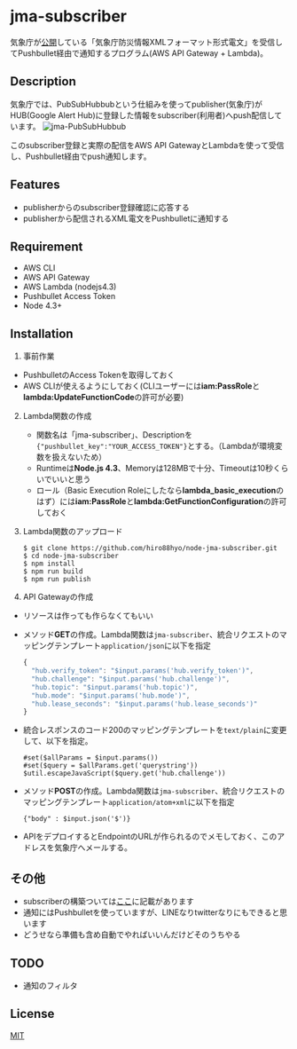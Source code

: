 # jma-subscriber

気象庁が[公開](http://xml.kishou.go.jp/open_trial/index.html)している「気象庁防災情報XMLフォーマット形式電文」を受信してPushbullet経由で通知するプログラム(AWS API Gateway + Lambda)。

## Description

気象庁では、PubSubHubbubという仕組みを使ってpublisher(気象庁)がHUB(Google Alert Hub)に登録した情報をsubscriber(利用者)へpush配信しています。
![jma-PubSubHubbub](http://xml.kishou.go.jp/open_trial/pubsub.png)

このsubscriber登録と実際の配信をAWS API GatewayとLambdaを使って受信し、Pushbullet経由でpush通知します。

## Features

- publisherからのsubscriber登録確認に応答する
- publisherから配信されるXML電文をPushbulletに通知する

## Requirement

- AWS CLI
- AWS API Gateway
- AWS Lambda (nodejs4.3)
- Pushbullet Access Token
- Node 4.3+

## Installation

1. 事前作業
  - PushbulletのAccess Tokenを取得しておく
  - AWS CLIが使えるようにしておく(CLIユーザーには**iam:PassRole**と**lambda:UpdateFunctionCode**の許可が必要)

2. Lambda関数の作成
    - 関数名は「jma-subscriber」、Descriptionを`{"pushbullet_key":"YOUR_ACCESS_TOKEN"}`とする。（Lambdaが環境変数を扱えないため）
    - Runtimeは**Node.js 4.3**、Memoryは128MBで十分、Timeoutは10秒くらいでいいと思う
    - ロール（Basic Execution Roleにしたなら**lambda_basic_execution**のはず）には**iam:PassRole**と**lambda:GetFunctionConfiguration**の許可しておく

3. Lambda関数のアップロード
      ```
      $ git clone https://github.com/hiro88hyo/node-jma-subscriber.git
      $ cd node-jma-subscriber
      $ npm install
      $ npm run build
      $ npm run publish
      ```

4. API Gatewayの作成
  - リソースは作っても作らなくてもいい
  - メソッド**GET**の作成。Lambda関数は`jma-subscriber`、統合リクエストのマッピングテンプレート`application/json`に以下を指定

    ```javascript
    {
      "hub.verify_token": "$input.params('hub.verify_token')",
      "hub.challenge": "$input.params('hub.challenge')",
      "hub.topic": "$input.params('hub.topic')",
      "hub.mode": "$input.params('hub.mode')",
      "hub.lease_seconds": "$input.params('hub.lease_seconds')"
    }
    ```

  - 統合レスポンスのコード200のマッピングテンプレートを`text/plain`に変更して、以下を指定。

    ```
    #set($allParams = $input.params())
    #set($query = $allParams.get('querystring'))
    $util.escapeJavaScript($query.get('hub.challenge'))
    ```

  - メソッド**POST**の作成。Lambda関数は`jma-subscriber`、統合リクエストのマッピングテンプレート`application/atom+xml`に以下を指定

    `{"body" : $input.json('$')}`

  - APIをデプロイするとEndpointのURLが作られるのでメモしておく、このアドレスを気象庁へメールする。

## その他

  - subscriberの構築ついては[ここ](http://xml.kishou.go.jp/open_trial/detailinformation.pdf)に記載があります
  - 通知にはPushbulletを使っていますが、LINEなりtwitterなりにもできると思います
  - どうせなら準備も含め自動でやればいいんだけどそのうちやる

## TODO
  - 通知のフィルタ

## License

[MIT](http://b4b4r07.mit-license.org)
